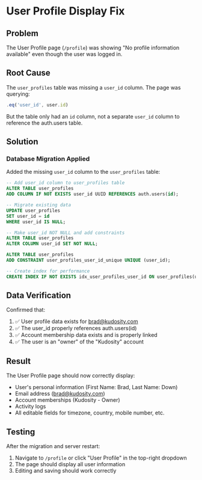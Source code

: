 # User Profile Display Fix

## Problem
The User Profile page (`/profile`) was showing "No profile information available" even though the user was logged in.

## Root Cause
The `user_profiles` table was missing a `user_id` column. The page was querying:
```typescript
.eq('user_id', user.id)
```
But the table only had an `id` column, not a separate `user_id` column to reference the auth.users table.

## Solution

### Database Migration Applied
Added the missing `user_id` column to the `user_profiles` table:

```sql
-- Add user_id column to user_profiles table
ALTER TABLE user_profiles 
ADD COLUMN IF NOT EXISTS user_id UUID REFERENCES auth.users(id);

-- Migrate existing data
UPDATE user_profiles 
SET user_id = id 
WHERE user_id IS NULL;

-- Make user_id NOT NULL and add constraints
ALTER TABLE user_profiles 
ALTER COLUMN user_id SET NOT NULL;

ALTER TABLE user_profiles 
ADD CONSTRAINT user_profiles_user_id_unique UNIQUE (user_id);

-- Create index for performance
CREATE INDEX IF NOT EXISTS idx_user_profiles_user_id ON user_profiles(user_id);
```

## Data Verification
Confirmed that:
1. ✅ User profile data exists for brad@kudosity.com
2. ✅ The user_id properly references auth.users(id)
3. ✅ Account membership data exists and is properly linked
4. ✅ The user is an "owner" of the "Kudosity" account

## Result
The User Profile page should now correctly display:
- User's personal information (First Name: Brad, Last Name: Down)
- Email address (brad@kudosity.com)
- Account memberships (Kudosity - Owner)
- Activity logs
- All editable fields for timezone, country, mobile number, etc.

## Testing
After the migration and server restart:
1. Navigate to `/profile` or click "User Profile" in the top-right dropdown
2. The page should display all user information
3. Editing and saving should work correctly
